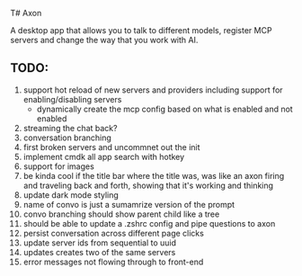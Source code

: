 T# Axon

A desktop app that allows you to talk to different models, register MCP servers and change the way that you work with AI.

## TODO:

1. support hot reload of new servers and providers including support for enabling/disabling servers
   - dynamically create the mcp config based on what is enabled and not enabled
2. streaming the chat back?
3. conversation branching
4. first broken servers and uncommnet out the init
5. implement cmdk all app search with hotkey
6. support for images
7. be kinda cool if the title bar where the title was, was like an axon firing and traveling back and forth, showing that it's working and thinking
8. update dark mode styling
9. name of convo is just a sumamrize version of the prompt
10. convo branching should show parent child like a tree
11. should be able to update a .zshrc config and pipe questions to axon
12. persist conversation across different page clicks
13. update server ids from sequential to uuid
14. updates creates two of the same servers
15. error messages not flowing through to front-end
